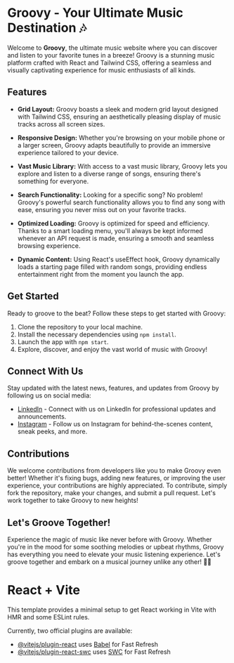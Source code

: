 # Groovy - Your Ultimate Music Destination 🎶

Welcome to **Groovy**, the ultimate music website where you can discover and listen to your favorite tunes in a breeze! Groovy is a stunning music platform crafted with React and Tailwind CSS, offering a seamless and visually captivating experience for music enthusiasts of all kinds.

## Features

- **Grid Layout:** Groovy boasts a sleek and modern grid layout designed with Tailwind CSS, ensuring an aesthetically pleasing display of music tracks across all screen sizes.
  
- **Responsive Design:** Whether you're browsing on your mobile phone or a larger screen, Groovy adapts beautifully to provide an immersive experience tailored to your device.

- **Vast Music Library:** With access to a vast music library, Groovy lets you explore and listen to a diverse range of songs, ensuring there's something for everyone.

- **Search Functionality:** Looking for a specific song? No problem! Groovy's powerful search functionality allows you to find any song with ease, ensuring you never miss out on your favorite tracks.

- **Optimized Loading:** Groovy is optimized for speed and efficiency. Thanks to a smart loading menu, you'll always be kept informed whenever an API request is made, ensuring a smooth and seamless browsing experience.

- **Dynamic Content:** Using React's useEffect hook, Groovy dynamically loads a starting page filled with random songs, providing endless entertainment right from the moment you launch the app.

## Get Started

Ready to groove to the beat? Follow these steps to get started with Groovy:

1. Clone the repository to your local machine.
2. Install the necessary dependencies using `npm install`.
3. Launch the app with `npm start`.
4. Explore, discover, and enjoy the vast world of music with Groovy!

## Connect With Us

Stay updated with the latest news, features, and updates from Groovy by following us on social media:

- [LinkedIn](https://www.linkedin.com/in/ganesh-sharmaz/) - Connect with us on LinkedIn for professional updates and announcements.
- [Instagram](https://www.instagram.com/ganesh_sharmaz/) - Follow us on Instagram for behind-the-scenes content, sneak peeks, and more.

## Contributions

We welcome contributions from developers like you to make Groovy even better! Whether it's fixing bugs, adding new features, or improving the user experience, your contributions are highly appreciated. To contribute, simply fork the repository, make your changes, and submit a pull request. Let's work together to take Groovy to new heights!

## Let's Groove Together!

Experience the magic of music like never before with Groovy. Whether you're in the mood for some soothing melodies or upbeat rhythms, Groovy has everything you need to elevate your music listening experience. Let's groove together and embark on a musical journey unlike any other! 🎵✨

# React + Vite

This template provides a minimal setup to get React working in Vite with HMR and some ESLint rules.

Currently, two official plugins are available:

- [@vitejs/plugin-react](https://github.com/vitejs/vite-plugin-react/blob/main/packages/plugin-react/README.md) uses [Babel](https://babeljs.io/) for Fast Refresh
- [@vitejs/plugin-react-swc](https://github.com/vitejs/vite-plugin-react-swc) uses [SWC](https://swc.rs/) for Fast Refresh
